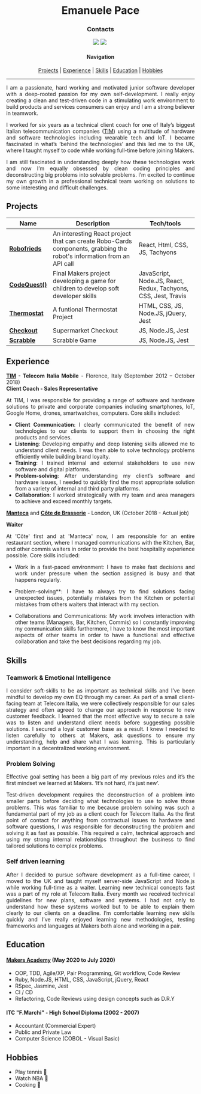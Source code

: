 <h1 align="center" >Emanuele Pace</h1>


<h3 align="center" >Contacts</h3>

<div align="center">
  
  
<a href="https://www.linkedin.com/in/emanuele-pace10/"><img src="https://img.shields.io/badge/LinkedIn-0077B5?style=for-the-badge&logo=linkedin&logoColor=white"></a> <a href="mailto:emanuele.10@utlook.it"><img src="https://img.shields.io/badge/Microsoft_Outlook-0078D4?style=for-the-badge&logo=microsoft-outlook&logoColor=white"></a> <a href="https://github.com/Emanuele-20"><img src="https://img.shields.io/badge/GitHub-100000?style=for-the-badge&logo=github&logoColor=white" alt=""></a>




#### Navigation


[Projects](#projects) | [Experience](#experience) | [Skills](#skills) | [Education](#education) | [Hobbies](#hobbies)

---------------


</div>

<div align="justify">
  
I am a passionate, hard working and motivated junior software developer with a deep-rooted passion for my own self-development. I really enjoy creating a clean and test-driven code in a stimulating work environment to build products and services consumers can enjoy and I am a strong believer in teamwork.

I worked for six years as a technical client coach for one of Italy’s biggest Italian telecommunication companies ([TIM](https://www.tim.it)) using a multitude of hardware and software technologies including wearable tech and IoT. I became fascinated in what’s ‘behind the technologies’ and this led me to the UK, where I taught myself to code while working full-time before joining Makers.

I am still fascinated in understanding deeply how these technologies work and now I’m equally obsessed by clean coding principles and deconstructing big problems into solvable problems. I’m excited to continue my own growth in a professional technical team working on solutions to some interesting and difficult challenges.







## Projects

| Name                         | Description       | Tech/tools        |
| ---------------------------- | ----------------- | ----------------- |
| [**Robofrieds**](https://github.com/Emanuele-20/robofriends) | An interesting React project that can create Robo-Cards components, grabbing the robot's information from an API call| React, Html, CSS, JS, Tachyons |
| [**CodeQuest()**](https://github.com/Emanuele-20/codeQuest)| Final Makers project developing a game for children to develop soft developer skills | JavaScript, Node.JS, React, Redux, Tachyons, CSS, Jest, Travis|
| [**Thermostat**](https://github.com/Emanuele-20/Thermostat) | A funtional Thermostat Project  | HTML, CSS, JS, Node.JS, jQuery, Jest             
| [**Checkout**](https://github.com/Emanuele-20/checkout) | Supermarket Checkout | JS, Node.JS, Jest              |
| [**Scrabble**](https://github.com/Emanuele-20/scrabble) | Scrabble Game | JS, Node.JS, Jest              |


## Experience

**[TIM](www.tim.it) - Telecom Italia Mobile** - Florence, Italy
(September 2012 – October 2018)  
**Client Coach - Sales Representative**  


At TIM, I was responsible for  providing a  range of software and hardware solutions to private and corporate companies including smartphones, IoT, Google Home, drones, smartwatches, computers. Core skills included:

* **Client Communication**: I clearly communicated the benefit of new technologies to our clients  to support them in choosing the right products and services.
* **Listening**: Developing empathy and deep listening skills allowed me to understand client needs. I was then able to solve technology problems efficiently while building brand loyalty.
* **Training**: I trained internal and external stakeholders to use new software and digital platforms. 
* **Problem-solving**: After understanding my client’s software and hardware issues, I needed to quickly find  the most appropriate solution from  a variety of internal and third party platforms.
* **Collaboration**: I worked strategically with my team and area managers to achieve and exceed monthly targets.

**[Manteca](https://mantecarestaurant.co.uk/)** and **[Côte de Brasserie](https://www.cote.co.uk/)** - London, UK 
(October 2018 - Actual job)

**Waiter**

At 'Côte' first and at 'Manteca' now, I am responsible for an entire restaurant section, where I managed communications with the Kitchen, Bar, and other commis waiters in order to provide the best hospitality experience possible. Core skills included: 

* Work in a fast-paced environment: I have to make fast decisions and work under pressure when the section assigned is busy and that happens regularly.

* Problem-solving**: I have to always try to find solutions facing unexpected issues, potentially mistakes from the Kitchen or potential mistakes from others waiters that interact with my section.

* Collaborations and Communications: My work involves interaction with other teams (Managers, Bar, Kitchen, Commis) so I constantly improving my communication skills furthermore, I have to know the most important aspects of other teams in order to have a functional and effective collaboration and take the best decisions regarding my job.

## Skills

### Teamwork & Emotional Intelligence

I consider soft-skills to be as important as technical skills and I’ve been mindful to develop my own EQ through my career. As part of a small client-facing team at Telecom Italia, we were collectively responsible for our sales strategy and often agreed to change our approach in response to new customer feedback. I learned that the most effective way to secure a sale was to listen and understand client needs before suggesting possible solutions. I secured a loyal customer base as a result. I knew I needed to listen carefully to others at Makers, ask questions to ensure my understanding, help and share what I was learning. This is particularly important in a decentralized working environment.

### Problem Solving

Effective goal setting has been a big part of my previous roles and it’s the first mindset we learned at Makers. ‘It’s not hard, it’s just new’.

Test-driven development requires the deconstruction of a problem into smaller parts before deciding what technologies to use to solve those problems. This was familiar to me because problem solving was such a fundamental part of my job as a client coach for Telecom Italia. As the first point of contact for anything from contractual issues to hardware and software questions, I was responsible for deconstructing the problem and solving it as fast as possible. This required a calm, technical approach and using my strong internal relationships throughout the business to find tailored solutions to complex problems.

### Self driven learning
After I decided to pursue software development as a full-time career, I moved to the UK and taught myself server-side JavaScript and Node.js while working full-time as a waiter. Learning new technical concepts fast was a part of my role at  Telecom Italia. Every month we received technical guidelines for new plans, software and systems. I had not only to understand how these systems worked but to be able to explain them clearly to our clients on a deadline. I’m comfortable learning new skills quickly and I’ve really enjoyed learning new methodologies, testing frameworks and languages at Makers both alone and working in a pair.




## Education
#### [Makers Academy](https://www.makers.tech) (May 2020 to July 2020)

* OOP, TDD, Agile/XP, Pair Programming, Git workflow, Code Review
* Ruby, Node.JS, HTML, CSS, JavaScript, jQuery, React
* RSpec, Jasmine, Jest
* CI / CD
* Refactoring, Code Reviews using design concepts such as D.R.Y



#### ITC "F.Marchi" - High School Diploma (2002 - 2007)

- Accountant (Commercial Expert)
- Public and Private Law
- Computer Science (COBOL - Visual Basic)

## Hobbies
- Play tennis :tennis:
- Watch NBA :basketball:
- Cooking :spaghetti:

</div>


